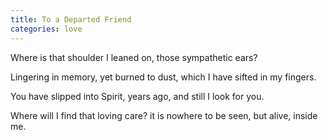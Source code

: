 ```yaml
---
title: To a Departed Friend
categories: love
---
```

Where is that shoulder I leaned on,
those sympathetic ears?

Lingering in memory,
yet burned to dust,
which I have sifted in my fingers.

You have slipped into Spirit,
years ago,
and still I look for you.

Where will I find that loving care?
it is nowhere to be seen,
but alive, inside me.
